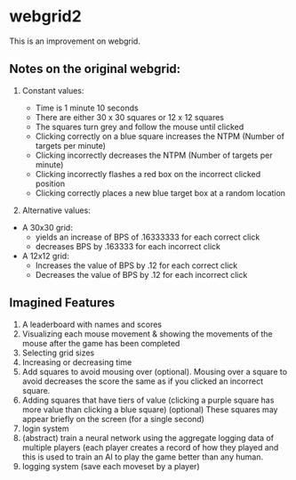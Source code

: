 # webgrid2
This is an improvement on webgrid.

## Notes on the original webgrid:
1. Constant values:
   - Time is 1 minute 10 seconds
   - There are either 30 x 30 squares or 12 x 12 squares
   - The squares turn grey and follow the mouse until clicked
   - Clicking correctly on a blue square increases the NTPM (Number of targets per minute)
   - Clicking incorrectly decreases the NTPM (Number of targets per minute)
   - Clicking incorrectly flashes a red box on the incorrect clicked position
   - Clicking correctly places a new blue target box at a random location

2. Alternative values:
- A 30x30 grid:
  - yields an increase of BPS of .16333333 for each correct click
  - decreases BPS by .163333 for each incorrect click
- A 12x12 grid:
  - Increases the value of BPS by .12 for each correct click
  - Decreases the value of BPS by .12 for each incorrect click
 
## Imagined Features
1. A leaderboard with names and scores
2. Visualizing each mouse movement & showing the movements of the mouse after the game has been completed
3. Selecting grid sizes
4. Increasing or decreasing time
5. Add squares to avoid mousing over (optional). Mousing over a square to avoid decreases the score the same as if you clicked an incorrect square.
6. Adding squares that have tiers of value (clicking a purple square has more value than clicking a blue square) (optional) These squares may appear briefly on the screen (for a single second)
7. login system
8. (abstract) train a neural network using the aggregate logging data of multiple players (each player creates a record of how they played and this is used to train an AI to play the game better than any human.
9. logging system (save each moveset by a player)
